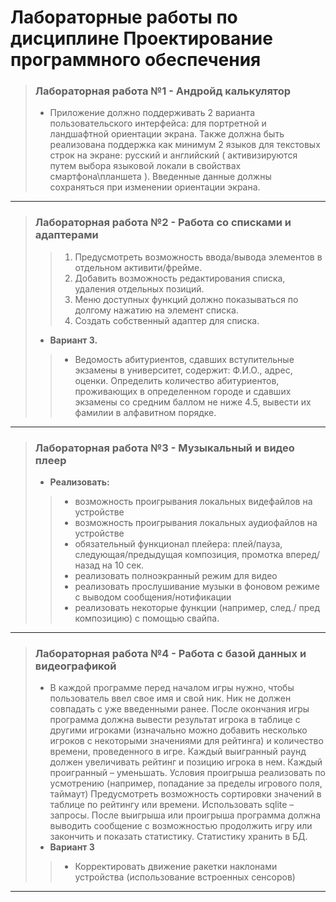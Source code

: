 # Лабораторные работы по дисциплине Проектирование программного обеспечения

>### Лабораторная работа №1 - Андройд калькулятор
>- Приложение должно поддерживать 2 варианта пользовательского
интерфейса: для портретной и ландшафтной ориентации экрана.
Также должна быть реализована поддержка как минимум 2 языков для
текстовых строк на экране: русский и английский ( активизируются
путем выбора языковой локали в свойствах смартфона\планшета ).
Введенные данные должны сохраняться при изменении
ориентации экрана.

---

>### Лабораторная работа №2 - Работа со списками и адаптерами
>> 1. Предусмотреть возможность ввода/вывода элементов в
отдельном активити/фрейме.
>> 2. Добавить возможность редактирования списка, удаления
отдельных позиций.
>> 3. Меню доступных функций должно показываться по долгому
нажатию на элемент списка.
>> 4. Создать собственный адаптер для списка.
>- **Вариант 3.** 
>>- Ведомость абитуриентов, сдавших вступительные экзамены в университет,
содержит: Ф.И.О., адрес, оценки. Определить количество абитуриентов, проживающих в
определенном городе и сдавших экзамены со средним баллом не ниже 4.5, вывести их
фамилии в алфавитном порядке.

---

>### Лабораторная работа №3 - Музыкальный и видео плеер
>* **Реализовать:**
>>- возможность проигрывания локальных видефайлов на устройстве
>>- возможность проигрывания локальных аудиофайлов на устройстве
>>- обязательный функционал плейера: плей/пауза,
следующая/предыдущая композиция, промотка вперед/назад на 10 сек.
>>- реализовать полноэкранный режим для видео
>>- реализовать прослушивание музыки в фоновом режиме с выводом
сообщения/нотификации
>>- реализовать некоторые функции (например, след./ пред композицию) с
помощью свайпа.

---

>### Лабораторная работа №4 - Работа с базой данных и видеографикой
>- В каждой программе перед началом игры нужно, чтобы пользователь
ввел свое имя и свой ник. Ник не должен совпадать с уже введенными
ранее. После окончания игры программа должна вывести результат игрока
в таблице с другими игроками (изначально можно добавить несколько
игроков с некоторыми значениями для рейтинга) и количество времени,
проведенного в игре. Каждый выигранный раунд должен увеличивать
рейтинг и позицию игрока в нем. Каждый проигранный – уменьшать.
Условия проигрыша реализовать по усмотрению (например, попадание за
пределы игрового поля, таймаут) Предусмотреть возможность сортировки
значений в таблице по рейтингу или времени. Использовать sqlite –
запросы.
После выигрыша или проигрыша программа должна выводить сообщение
с возможностью продолжить игру или закончить и показать статистику.
Статистику хранить в БД.
>- **Вариант 3**
>>- Корректировать движение ракетки наклонами устройства (использование встроенных сенсоров)

---